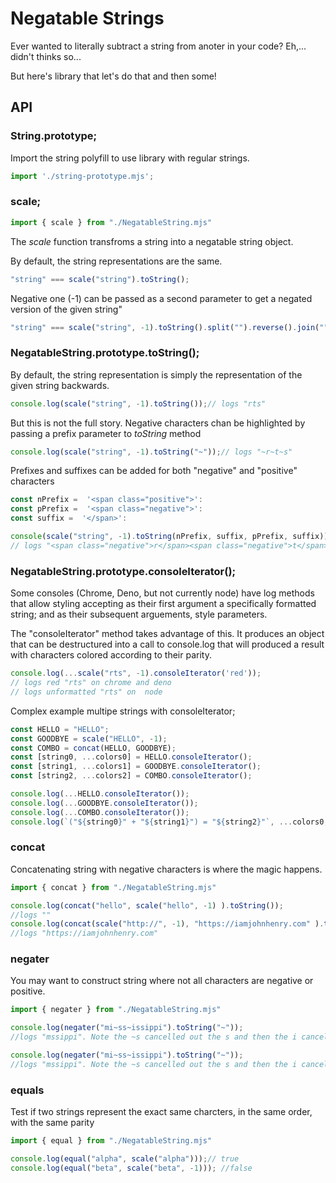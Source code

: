 # Negatable Strings

Ever wanted to literally subtract a string from anoter in your code?
Eh,... didn't thinks so...

But here's library that let's do that and then some!

## API

### String.prototype;

Import the string polyfill to use library with regular strings.

```javascript
import './string-prototype.mjs';
```

### scale;

```javascript
import { scale } from "./NegatableString.mjs"
```

The *scale* function transfroms a string into a negatable string object.

By default, the string representations are the same.

```javascript
"string" === scale("string").toString();
```

Negative one (-1) can be passed as a second parameter to get a negated version of the given string"


```javascript
"string" === scale("string", -1).toString().split("").reverse().join("");
```

### NegatableString.prototype.toString();

By default, the string representation is simply
the representation of the given string backwards.

```javascript
console.log(scale("string", -1).toString());// logs "rts"
```

But this is not the full story.
Negative characters chan be highlighted
by passing a prefix parameter to *toString* method 

```javascript
console.log(scale("string", -1).toString("~"));// logs "~r~t~s"
```

Prefixes and suffixes can be added for both "negative" and "positive" characters

```javascript
const nPrefix =  '<span class="positive">':
const pPrefix =  '<span class="negative">':
const suffix =  '</span>':

console(scale("string", -1).toString(nPrefix, suffix, pPrefix, suffix));
// logs "<span class="negative">r</span><span class="negative">t</span><span class="negative">s</span>"
```

### NegatableString.prototype.consoleIterator();

Some consoles (Chrome, Deno, but not currently node)
have log methods that allow styling accepting as their
first argument a specifically formatted string;
and as their subsequent arguements, style parameters.

The "consoleIterator" method takes advantage of this. It produces an object that can be destructured into a call to console.log that will produced a result with characters 
colored according to their parity.

```javascript
console.log(...scale("rts", -1).consoleIterator('red'));
// logs red "rts" on chrome and deno
// logs unformatted "rts" on  node
```

Complex example multipe strings with consoleIterator;

```javascript
const HELLO = "HELLO";
const GOODBYE = scale("HELLO", -1);
const COMBO = concat(HELLO, GOODBYE);
const [string0, ...colors0] = HELLO.consoleIterator();
const [string1, ...colors1] = GOODBYE.consoleIterator();
const [string2, ...colors2] = COMBO.consoleIterator();

console.log(...HELLO.consoleIterator());
console.log(...GOODBYE.consoleIterator());
console.log(...COMBO.consoleIterator());
console.log(`("${string0}" + "${string1}") = "${string2}"`, ...colors0, ...colors1, ...colors2); // logs "
```

### concat

Concatenating string with negative characters is where the magic happens.

```javascript
import { concat } from "./NegatableString.mjs"
```

```javascript
console.log(concat("hello", scale("hello", -1) ).toString());
//logs ""
console.log(concat(scale("http://", -1), "https://iamjohnhenry.com" ).toString());
//logs "https://iamjohnhenry.com"
```


### negater

You may want to construct string where not all characters are negative or positive.

```javascript
import { negater } from "./NegatableString.mjs"
```

```javascript
console.log(negater("mi~ss~issippi").toString("~"));
//logs "mssippi". Note the ~s cancelled out the s and then the i cancelled the ~i
```

```javascript
console.log(negater("mi~ss~issippi").toString("~"));
//logs "mssippi". Note the ~s cancelled out the s and then the i cancelled the ~i
```

### equals

Test if two strings represent the exact same charcters,
in the same order,
with the same parity

```javascript
import { equal } from "./NegatableString.mjs"
```

```javascript
console.log(equal("alpha", scale("alpha")));// true
console.log(equal("beta", scale("beta", -1))); //false

```